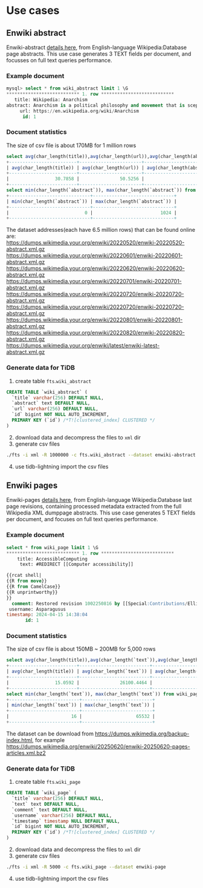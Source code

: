 
# Use cases
## Enwiki abstract

Enwiki-abstract [details here](https://en.wikipedia.org/wiki/Wikipedia:Database_download), from English-language Wikipedia:Database page abstracts. This use case generates 3 TEXT fields per document, and focusses on full text queries performance.

### Example document

```sql
mysql> select * from wiki_abstract limit 1 \G
*************************** 1. row ***************************
   title: Wikipedia: Anarchism
abstract: Anarchism is a political philosophy and movement that is sceptical of authority and rejects all involuntary, coercive forms of hierarchy. Anarchism calls for the abolition of the state, which it holds to be unnecessary, undesirable, and harmful.
     url: https://en.wikipedia.org/wiki/Anarchism
      id: 1
```

### Document statistics

The size of csv file is about 170MB for 1 million rows 
```sql
select avg(char_length(title)),avg(char_length(url)),avg(char_length(abstract)) from wiki_abstract;
+-------------------------+-----------------------+----------------------------+
| avg(char_length(title)) | avg(char_length(url)) | avg(char_length(abstract)) |
+-------------------------+-----------------------+----------------------------+
|                 30.7858 |               50.5256 |                    92.2366 |
+-------------------------+-----------------------+----------------------------+
select min(char_length(`abstract`)), max(char_length(`abstract`)) from wiki_abstract;
+------------------------------+------------------------------+
| min(char_length(`abstract`)) | max(char_length(`abstract`)) |
+------------------------------+------------------------------+
|                            0 |                         1024 |
+------------------------------+------------------------------+
```
The dataset addresses(each have 6.5 million rows) that can be found online are:  
https://dumps.wikimedia.your.org/enwiki/20220520/enwiki-20220520-abstract.xml.gz  
https://dumps.wikimedia.your.org/enwiki/20220601/enwiki-20220601-abstract.xml.gz  
https://dumps.wikimedia.your.org/enwiki/20220620/enwiki-20220620-abstract.xml.gz  
https://dumps.wikimedia.your.org/enwiki/20220701/enwiki-20220701-abstract.xml.gz  
https://dumps.wikimedia.your.org/enwiki/20220720/enwiki-20220720-abstract.xml.gz  
https://dumps.wikimedia.your.org/enwiki/20220720/enwiki-20220720-abstract.xml.gz  
https://dumps.wikimedia.your.org/enwiki/20220801/enwiki-20220801-abstract.xml.gz  
https://dumps.wikimedia.your.org/enwiki/20220820/enwiki-20220820-abstract.xml.gz  
https://dumps.wikimedia.your.org/enwiki/latest/enwiki-latest-abstract.xml.gz  

### Generate data for TiDB

1. create table `fts`.`wiki_abstract`
```sql
CREATE TABLE `wiki_abstract` (
  `title` varchar(256) DEFAULT NULL,
  `abstract` text DEFAULT NULL,
  `url` varchar(256) DEFAULT NULL,
  `id` bigint NOT NULL AUTO_INCREMENT,
  PRIMARY KEY (`id`) /*T![clustered_index] CLUSTERED */
)
```
2. download data and decompress the files to `xml` dir
3. generate csv files
 ```bash
 ./fts -i xml -R 1000000 -c fts.wiki_abstract --dataset enwiki-abstract
 ```
 4. use tidb-lightning import the csv files

## Enwiki pages

Enwiki-pages [details here](https://en.wikipedia.org/wiki/Wikipedia:Database_download), from English-language Wikipedia:Database last page revisions, containing processed metadata extracted from the full Wikipedia XML dumppage abstracts. This use case generates 5 TEXT fields per document, and focuses on full text queries performance.

### Example document

```sql
select * from wiki_page limit 1 \G
*************************** 1. row ***************************
    title: AccessibleComputing
     text: #REDIRECT [[Computer accessibility]]

{{rcat shell|
{{R from move}}
{{R from CamelCase}}
{{R unprintworthy}}
}}
  comment: Restored revision 1002250816 by [[Special:Contributions/Elli|Elli]] ([[User talk:Elli|talk]]): Unexplained redirect breaking
 username: Asparagusus
timestamp: 2024-04-15 14:38:04
       id: 1
```

### Document statistics

The size of csv file is about 150MB ~ 200MB for 5,000 rows

```sql
select avg(char_length(title)),avg(char_length(`text`)),avg(char_length(`comment`)),avg(char_length(username)),avg(char_length(`timestamp`)) from wiki_page;
+-------------------------+--------------------------+-----------------------------+----------------------------+-------------------------------+
| avg(char_length(title)) | avg(char_length(`text`)) | avg(char_length(`comment`)) | avg(char_length(username)) | avg(char_length(`timestamp`)) |
+-------------------------+--------------------------+-----------------------------+----------------------------+-------------------------------+
|                 15.0592 |               26100.4464 |                     66.6281 |                     8.8153 |                       19.0000 |
+-------------------------+--------------------------+-----------------------------+----------------------------+-------------------------------+
select min(char_length(`text`)), max(char_length(`text`)) from wiki_page;
+--------------------------+--------------------------+
| min(char_length(`text`)) | max(char_length(`text`)) |
+--------------------------+--------------------------+
|                       16 |                    65532 |
+--------------------------+--------------------------+
```
The dataset can be download from https://dumps.wikimedia.org/backup-index.html, for example https://dumps.wikimedia.org/enwiki/20250620/enwiki-20250620-pages-articles.xml.bz2

### Generate data for TiDB

1. create table `fts`.`wiki_page`
```sql
CREATE TABLE `wiki_page` (
  `title` varchar(256) DEFAULT NULL,
  `text` text DEFAULT NULL,
  `comment` text DEFAULT NULL,
  `username` varchar(256) DEFAULT NULL,
  `timestamp` timestamp NULL DEFAULT NULL,
  `id` bigint NOT NULL AUTO_INCREMENT,
  PRIMARY KEY (`id`) /*T![clustered_index] CLUSTERED */
)
```
2. download data and decompress the files to `xml` dir
3. generate csv files
 ```bash
 ./fts -i xml -R 5000 -c fts.wiki_page --dataset enwiki-page
 ```
 4. use tidb-lightning import the csv files

